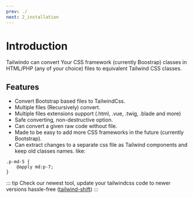 ```yaml
---
prev: ./
next: 2_installation
---
```


# Introduction
Tailwindo can convert Your CSS framework (currently Boostrap) classes in HTML/PHP (any of your choice) files to equivalent Tailwind CSS classes.



## Features
- Convert Bootstrap based files to TailwindCss.
- Multiple files (Recursively) convert.
- Multiple files extensions support (.html, .vue, .twig, .blade and more)
- Safe converting, non-destructive option.
- Can convert a given raw code without file.
- Made to be easy to add more CSS frameworks in the future (currently Bootstrap).
- Can extract changes to a separate css file as Tailwind components and keep old classes names. like:

```
.p-md-5 {
	@apply md:p-7;
}
```


::: tip
Check our newest tool, update your tailwindcss code to newer versions hassle-free ([tailwind-shift](https://github.com/awssat/tailwind-shift))
:::
